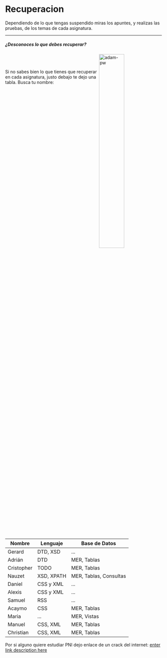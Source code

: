 # Recuperacion

Dependiendo de lo que tengas suspendido miras los apuntes, y realizas las pruebas, de los temas de cada asignatura.

 ---

 ##### ¿Desconoces lo que debes recuperar?


 <p><img align="right" src="https://github.com/Adam-pw/Adam-pw/blob/main/animation_500_kxa883sd.gif" alt="adam-pw" width=40% /></p>
<br>
<br>
<p align="left"> Si no sabes bien lo que tienes que recuperar en cada asignatura, justo debajo te dejo una tabla.
 Busca tu nombre:</p>

  |Nombre|Lenguaje|Base de Datos| 
 |------|--------|-------------|
 |Gerard|DTD, XSD|...|
 |Adrián|DTD|MER, Tablas|
 |Cristopher|TODO|MER, Tablas|
 |Nauzet|XSD, XPATH|MER, Tablas, Consultas|
 |Daniel|CSS y XML|...|
 |Alexis|CSS y XML|...|
 |Samuel|RSS|...|
 |Acaymo|CSS|MER, Tablas|
 |Maria|...|MER, Vistas|
 |Manuel|CSS, XML|MER, Tablas|
 |Christian|CSS, XML|MER, Tablas|



Por si alguno quiere estudiar PNI dejo enlace de un crack del internet:
[enter link description here](https://www.youtube.com/@eliezer.deleon)
